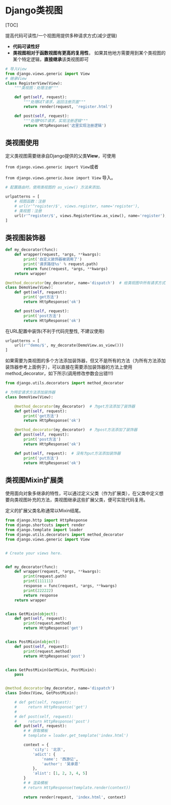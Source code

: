 # Django类视图

[TOC]

提高代码可读性/一个视图用提供多种请求方式(减少逻辑)

- **代码可读性好**
- **类视图相对于函数视图有更高的复用性**， 如果其他地方需要用到某个类视图的某个特定逻辑，**直接继承**该类视图即可

```python
# 导入View
from django.views.generic import View
# 继承View
class RegisterView(View):
    """类视图：处理注册"""

    def get(self, request):
        """处理GET请求，返回注册页面"""
        return render(request, 'register.html')

    def post(self, request):
        """处理POST请求，实现注册逻辑"""
        return HttpResponse('这里实现注册逻辑')
```

## 类视图使用

定义类视图需要继承自Django提供的父类**View**，可使用

`from django.views.generic import View`或者

`from django.views.generic.base import View` 导入。 

```python
# 配置路由时，使用类视图的 as_view() 方法来添加。

urlpatterns = [
    # 视图函数：注册
    # url(r'^register/$', views.register, name='register'),
    # 类视图：注册
    url(r'^register/$', views.RegisterView.as_view(), name='register'),
]
```

## 类视图装饰器

```python
def my_decorator(func):
    def wrapper(request, *args, **kwargs):
        print('自定义装饰器被调用了')
        print('请求路径%s' % request.path)
        return func(request, *args, **kwargs)
    return wrapper

@method_decorator(my_decorator, name='dispatch')  # 给类视图中所有请求方式添加装饰器(可指定'get', 'post'...)
class DemoView(View):
    def get(self, request):
        print('get方法')
        return HttpResponse('ok')

    def post(self, request):
        print('post方法')
        return HttpResponse('ok')
```

在URL配置中装饰(不利于代码完整性, 不建议使用)

```python
urlpatterns = [
    url(r'^demo/$', my_decorate(DemoView.as_view()))
]
```

如果需要为类视图的多个方法添加装饰器，但又不是所有的方法（为所有方法添加装饰器参考上面例子），可以直接在需要添加装饰器的方法上使用method_decorator，如下所示(调用修改参数会出错!!!)

```python
from django.utils.decorators import method_decorator

# 为特定请求方法添加装饰器
class DemoView(View):

    @method_decorator(my_decorator)  # 为get方法添加了装饰器
    def get(self, request):
        print('get方法')
        return HttpResponse('ok')

    @method_decorator(my_decorator)  # 为post方法添加了装饰器
    def post(self, request):
        print('post方法')
        return HttpResponse('ok')

    def put(self, request):  # 没有为put方法添加装饰器
        print('put方法')
        return HttpResponse('ok')
```

## 类视图Mixin扩展类

使用面向对象多继承的特性，可以通过定义父类（作为扩展类），在父类中定义想要向类视图补充的方法，类视图继承这些扩展父类，便可实现代码复用。

定义的扩展父类名称通常以Mixin结尾。

```python
from django.http import HttpResponse
from django.shortcuts import render
from django.template import loader
from django.utils.decorators import method_decorator
from django.views.generic import View


# Create your views here.


def my_decorator(func):
    def wrapper(request, *args, **kwargs):
        print(request.path)
        print(111111)
        response = func(request, *args, **kwargs)
        print(222222)
        return response
    return wrapper


class GetMixin(object):
    def get(self, request):
        print(request.method)
        return HttpResponse('get')


class PostMixin(object):
    def post(self, request):
        print(request.method)
        return HttpResponse('post')


class GetPostMixin(GetMixin, PostMixin):
    pass


@method_decorator(my_decorator, name='dispatch')
class Index(View, GetPostMixin):

    # def get(self, request):
    #     return HttpResponse('get')
    #
    # def post(self, request):
    #     return HttpResponse('post')
    def put(self, request):
        # # 获取模板
        # template = loader.get_template('index.html')

        context = {
            'city': '北京',
            'adict': {
                'name': '西游记',
                'author': '吴承恩'
            },
            'alist': [1, 2, 3, 4, 5]
        }
        # # 渲染模板
        # return HttpResponse(template.render(context))
		
        return render(request, 'index.html', context)
```

